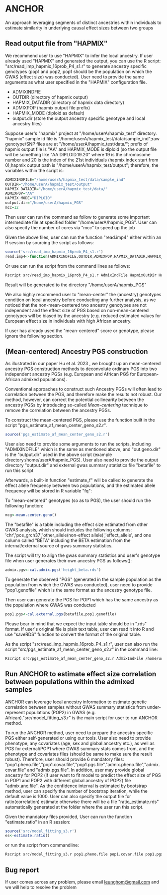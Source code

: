 # ANCHOR 
An approach leveraging segments of distinct ancestries within individuals to estimate similarity in underlying causal effect sizes between two groups

## Read output file from "HAPMIX"

We recommend user to use "HAPMIX" to infer the local ancestry. If user already used "HAPMIX" and generated the output, you can use the R script: "src/read_imp_hapmix_16prob_P4_s1.r" to generate ancestry specific genotypes (pop1 and pop2, pop1 should be the population on which the GWAS (effect size) was conducted). User need to provide the same arguments as what user specified in the "HAPMIX" configuration file.

* ADMIXINDFIE
* OUTDIR (directory of hapmix output)
* HAPMIX_DATADIR (directory of hapmix data directory)
* ADMIXPOP (hapmix output file prefix)
* HAPMIX_MODE (diploid as default)
* output.dir (store the output ancestry specific genotype and local ancestry files)

Suppose user's "hapmix" project at "/home/userA/hapmix_test" directory. "hapmix" sample id file is "/home/userA/hapmix_test/data/sample_ind";raw genotype/SNP files are at "/home/userA/hapmix_test/data/"; prefix of hapmix output file is  "AA" and HAPMIX_MODE is diploid (so the output file will be something like "AA.DIPLOID.19.20" where 19 is the chromosome number and 20 is the index of the 21st individuals (hapmix index start from 0);hapmix output path is "/home/userA/hapmix_test/output"; therefore, the variables within the script is:

```r
ADMIXINDFILE="/home/userA/hapmix_test/data/sample_ind"
OUTDIR="/home/userA/hapmix_test/output"
HAPMIX_DATADIR="/home/userA/hapmix_test/data/"
ADMIXPOP="AA"
HAPMIX_MODE="DIPLOID"
output.dir="/home/userA/hapmix_PGS"
mcc=12
```

Then user can run the command as follow to generate some important intermediate file at specified folder "/home/userA/hapmix_PGS". User can also specify the number of cores via "mcc" to speed up the job

Given the above files, user can run the function "read.imp4" either within an R session by sourcing the script as follows:

```r
source('src/read_imp_hapmix_16prob_P4_s1.r')
read.imp4<-function(ADMIXINDFILE,OUTDIR,ADMIXPOP,HAPMIX_DATADIR,HAPMIX_MODE,output.dir,mcc=16)
``` 

Or use can run the script from the command lines as follows:

```bash
Rscript src/read_imp_hapmix_16prob_P4_s1.r AdmixIndFile HapmixOutDir HapmixDataDir AdmixPop Diploid /home/userA/hapmix_PGS 12
```

Result will be generated to the directory "/home/userA/hapmix_PGS"

We also highly recommend user to "mean-center" the (ancestry) genotypes condition on local ancestry before conducting any further analysis, as we noticed that the non-mean-centered two ancestry genotypes are not independent and the effect size of PGS based on non-mean-centered genotypes will be biased by the ancestry (e.g. reduced estimated values for European effect size in individuals with high African ancestry.

If user has already used the "mean-centered" score or genotype, please ignore the following section.

## (Mean-centered) Ancestry PGS construction

As illustrated in our paper Hu et al. 2023 , we brought up an mean-centered ancestry PGS construction methods to deconvolute ordinary PGS into two independent ancestry PGSs (e.g. European and African PGS for European-African admixed populations).

Conventional approaches to construct such Ancestry PGSs will often lead to correlation between the PGS, and therefore make the results not robust. Our method, however, can correct the potential collinearity between the ancestry PGSs by introducing so-called *Mean-centering* technique to remove the correlation between the ancestry PGSs. 

To construct the mean-centered PGS, please use the function built in the script "pgs_estimate_af_mean_center_geno_s2.r". 

```r
source('pgs_estimate_af_mean_center_geno_s2.r')
```

User also need to provide some arguments to run the scripts, including "ADMIXINDFILE" which is the same as mentioned above, and "out.geno.dir" is the "output.dir" used in the above script (example directory:/home/userA/hapmix_PGS). User also need to provide the output directory "output.dir" and external gwas summary statistics file "betafile" to run this script  

Afterwards, a built-in function "estimate_f" will be called to generate the effect allele frequency between two populations, and the estimated allele frequency will be stored in R variable "fq":

To "mean-centered" genotypes (so as to PGS), the user should run the following function:

```r
mcg<-mean.center.geno()
```

The "betafile" is a table including the effect size estimated from other GWAS analysis, which should includes the following columns: 'chr','pos_grch37','other_allele(non-effect allele)','effect_allele', and one column called "BETA" including the BETA estimation from the internal/external source of gwas summary statistics. 

The script will try to align the gwas summary statistics and user's genotype file when user generates their own ancestry PGS as follows():

```r
admix.pgs<-cal.admix.pgs('height_beta.rds')
```

To generate the observed "PGS" (generated in the sample population as the population from which the GWAS was conducted), user need to provide 
"pop1.genofile" which is the same format as the ancestry genotype file.

Then user can generate the PGS for POP1 which has the same ancestry as the population where GWAS was conducted

```r
pop1.pgs<-cal.external.pgs(betafile,pop1.genofile)
```

Please bear in mind that we expect the input table should be in ".rds" format. If user's original file is plain text table, user can read it into R and use "saveRDS" function to convert the format of the original table.

As the script "src/read_imp_hapmix_16prob_P4_s1.r", user can also run the script "src/pgs_estimate_af_mean_center_geno_s2.r" in the command line:

```bash
Rscript src/pgs_estimate_af_mean_center_geno_s2.r AdmixIndFile /home/userA/hapmix_PGS /home/userA/mean_centered_geno "test_beta.rds" "pop1_geno.rds"
```

## Run ANCHOR to estimate effect size correlation between populations within the admixed samples

ANCHOR can leverage local ancestry information to estimate genetic correlation between samples without GWAS summary statistics from under-represent populations (POP2) in GWAS (e.g. African)."src/model_fitting_s3.r" is the main script for user to run ANCHOR method.

To run the ANCHOR method, user need to prepare the ancestry specific PGS either self-generated or using our tools. User also need to provide phenotype, any covariates (age, sex and global ancestry etc.), as well as PGS for external/POP1 where GWAS summary stats comes from, and the phenotype and covariates files (should be same to make sure the result robust). Therefore, user should provide 6 mandatory files: "pop1.pheno.file","pop1.covar.file","pop1.pgs.file","admix.pheno.file","admix.covar.file" and "admix.pgs.file". In addition, user may provide global ancestry for POP2 (if user want to fit model to predict the effect size of PGS in POP1 and POP2 with different global ancestry of POP2) file "admix.anc.file". As the confidence interval is estimated by bootstrap method, user can specify the number of bootstrap iteration, while the default value is 1000. User can also specify the output file for ratio(correlation) estimate otherwise there will be a file "ratio_estimate.rds" automatically generated at the folder where the user run this script.

Given the mandatory files provided, User can run the function "estimate.ratio" in an R session:

```r
source('src/model_fitting_s3.r')
es<-estimate.ratio()
```

or run the script from commandline:

```bash
Rscript src/model_fitting_s3.r pop1.pheno.file pop1.covar.file pop1.pgs.file admix.pheno.file admix.covar.file admix.pgs.file" 
```


## Bug report

If user comes across any problem, please email leunghom@gmail.com and we will help to resolve the problem

